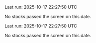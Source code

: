 

Last run: 2025-10-17 22:27:50 UTC

No stocks passed the screen on this date.


Last run: 2025-10-17 22:27:50 UTC

No stocks passed the screen on this date.
